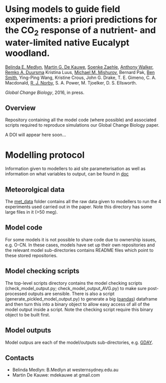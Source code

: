 # Using models to guide field experiments: a priori predictions for the CO<sub>2</sub> response of a nutrient- and water-limited native Eucalypt woodland.

[Belinda E. Medlyn](https://bmedlyn.wordpress.com/),
[Martin G. De Kauwe](https://mdekauwe.github.io/),
[Soenke Zaehle](https://www.bgc-jena.mpg.de/bgi/index.php/People/SoenkeZaehle),
[Anthony Walker](https://climatechangescience.ornl.gov/content/anthony-p-walker),
[Remko A. Duursma](http://www.remkoduursma.com/)
Kristina Luus,
[Michael M. Mishurov](http://web.nateko.lu.se/Personal/Michael.Mischurow/),
Bernard Pak,
[Ben Smith](http://web.nateko.lu.se/personal/benjamin.smith/frames.html),
Ying-Ping Wang,
Kristine Crous,
John G. Drake,
T. E. Gimeno,
C. A. Macdonald,
[R. J. Norby](http://web.ornl.gov/~rjn/),
S. A. Power,
M. Tjoelker,
D. S. Ellsworth.

*Global Change Biology*, 2016, in press.


## Overview ##

Repository containing all the model code (where possible) and associated scripts required to reproduce simulations our Global Change Biology paper.

A DOI will appear here soon...

# Modelling protocol ##
Information given to modellers to aid site parameterisation as well as information on what variables to output, can be found in [doc](doc)

## Meteorolgical data ##
The [met_data](met_data) folder contains all the raw data given to modellers to run the 4 experiments used carried out in the paper. Note this directory has some large files in it (>50 meg).

## Model code ##
For some models it is not possible to share code due to ownership issues, e.g. O-CN. In these cases, models have set up their own repositories and the relevant model sub-directories contains README files which point to these stored repositories.

## Model checking scripts ##
The top-level scripts directory contains the model checking scripts (check_model_output.py; check_model_output_AVG.py) to make sure post-processed outputs are sensible. There is also a script (generate_pickled_model_output.py) to generate a big ([pandas](http://pandas.pydata.org/)) dataframe and then turn this into a binary object to allow easy access of all of the model output inside a script. Note the checking script require this binary object to be built first.

## Model outputs ##
Model outpus are each of the model/outputs sub-directories, e.g. [GDAY](models/GDAY/outputs).

## Contacts
- Belinda Medlyn: B.Medlyn at westernsydney.edu.au
- Martin De Kauwe: mdekauwe at gmail.com

